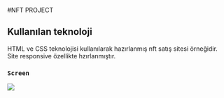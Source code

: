 #NFT PROJECT

## Kullanılan teknoloji
HTML ve CSS teknolojisi kullanılarak hazırlanmış nft satış sitesi örneğidir.
Site responsive özellikte hzırlanmıştır.

### `Screen`

![](screen.gif)